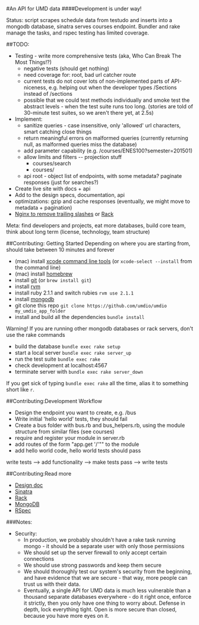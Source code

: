 #An API for UMD data 
####Development is under way!

Status: script scrapes schedule data from testudo and inserts into a mongodb database, sinatra serves courses endpoint. Bundler and rake manage the tasks, and rspec testing has limited coverage.

##TODO:
- Testing - write more comprehensive tests (aka, Who Can Break The Most Things!?)
  - negative tests (should get nothing)
  - need coverage for: root, bad url catcher route
  - current tests do not cover lots of non-implemented parts of API-niceness, e.g. helping out when the developer types /Sections instead of /sections
  - possible that we could test methods individually and smoke test the abstract levels - when the test suite runs too long. (stories are told of 30-minute test suites, so we aren't there yet, at 2.5s)
- Implement:
  - sanitize queries - case insensitive, only 'allowed' url characters, smart catching close things
  - return meaningful errors on malformed queries (currently returning null, as malformed queries miss the database)
  - add parameter capability (e.g. /courses/ENES100?semester=201501)
  - allow limits and filters -- projection stuff
	- courses/search
	- courses/<dep>
  - api root - object list of endpoints, with some metadata?
paginate responses (just for searches?)
- Create live site with docs + api
- Add to the design specs, documentation, api
- optimizations: gzip and cache responses (eventually, we might move to metadata + pagination)
- [Nginx to remove trailing slashes](http://www.nginxtips.com/add-trailing-slash-nginx/) or [Rack](https://github.com/jtrupiano/rack-rewrite)

Meta: find developers and projects, eat more databases, build core team, think about long term (license, technology, team structure)

##Contributing: Getting Started
Depending on where you are starting from, should take between 10 minutes and forever

-  (mac) install [xcode command line tools](https://developer.apple.com/xcode/) (or `xcode-select --install` from the command line)
- (mac) install [homebrew](http://brew.sh/)
- install [git](http://git-scm.com/) (or `brew install git`)
- install [rvm](https://rvm.io/rvm/install)
- install ruby 2.1.1 and switch rubies `rvm use 2.1.1`
- install [mongodb](http://docs.mongodb.org/manual/installation/)
- git clone this repo `git clone https://github.com/umdio/umdio my_umdio_app_folder`
- install and build all the dependencies `bundle install`

Warning! If you are running other mongodb databases or rack servers, don't use the rake commands

- build the database `bundle exec rake setup`
- start a local server `bundle exec rake server_up`
- run the test suite `bundle exec rake`
- check development at localhost:4567
- terminate server with `bundle exec rake server_down`

If you get sick of typing `bundle exec rake` all the time, alias it to something short like `r`.

##Contributing:Development Workflow
- Design the endpoint you want to create, e.g. /bus
- Write initial 'hello world' tests, they should fail
- Create a bus folder with bus.rb and bus_helpers.rb, using the module structure from similar files (see courses)
- require and register your module in server.rb
- add routes of the form "app.get '/<endpoint>'""  to the module
- add hello world code, hello world tests should pass

write tests --> add functionality --> make tests pass --> write tests

##Contributing:Read more
- [Design doc](https://docs.google.com/document/d/11uslF3ftvQ3It-NRXs7iRgI34S0MxvqV2S1jioXPcL0/edit?usp=sharing)
- [Sinatra](http://www.sinatrarb.com/)
- [Rack](http://rack.github.io/)
- [MongoDB](http://www.mongodb.org/)
- [RSpec](http://rspec.info/)

###Notes:
- Security: 
  - In production, we probably shouldn't have a rake task running mongo - it should be a separate user with only those permissions
  - We should set up the server firewall to only accept certain connections
  - We should use strong passwords and keep them secure
  - We should thoroughly test our system's security from the beginning, and have evidence that we are secure - that way, more people can trust us with their data.
  - Eventually, a single API for UMD data is much less vulnerable than a thousand separate databases everywhere - do it right once, enforce it strictly, then you only have one thing to worry about. Defense in depth, lock everything tight. Open is more secure than closed, because you have more eyes on it.

